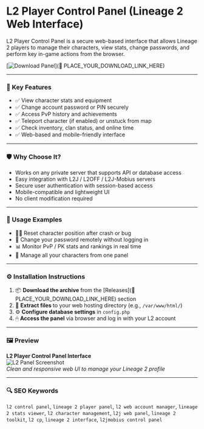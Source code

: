 # L2 Player Control Panel (Lineage 2 Web Interface)

L2 Player Control Panel is a secure web-based interface that allows Lineage 2 players to manage their characters, view stats, change passwords, and perform key in-game actions from the browser.

[![Download Panel](https://img.shields.io/badge/Download-L2_Control_Panel-blueviolet)](🔗 PLACE_YOUR_DOWNLOAD_LINK_HERE)

---

### 🎯 Key Features

- ✅ View character stats and equipment  
- ✅ Change account password or PIN securely  
- ✅ Access PvP history and achievements  
- ✅ Teleport character (if enabled) or unstuck from map  
- ✅ Check inventory, clan status, and online time  
- ✅ Web-based and mobile-friendly interface

---

### 🛡 Why Choose It?

- Works on any private server that supports API or database access  
- Easy integration with L2J / L2OFF / L2J-Mobius servers  
- Secure user authentication with session-based access  
- Mobile-compatible and lightweight UI  
- No client modification required

---

### 🧪 Usage Examples

- 🧑‍💻 Reset character position after crash or bug  
- 🧩 Change your password remotely without logging in  
- 📊 Monitor PvP / PK stats and rankings in real time  
- 🔧 Manage all your characters from one panel

---

### ⚙️ Installation Instructions

1. 📦 **Download the archive** from the [Releases](🔗 PLACE_YOUR_DOWNLOAD_LINK_HERE) section  
2. 📁 **Extract files** to your web hosting directory (e.g., `/var/www/html/`)  
3. ⚙️ **Configure database settings** in `config.php`  
4. 🖱 **Access the panel** via browser and log in with your L2 account

---

### 🖼 Preview

**L2 Player Control Panel Interface**  
![L2 Panel Screenshot](https://lineage2media.com/pictures/news/l2control.jpg)  
*Clean and responsive web UI to manage your Lineage 2 profile*

---

### 🔍 SEO Keywords

`l2 control panel`, `lineage 2 player panel`, `l2 web account manager`, `lineage 2 stats viewer`, `l2 character management`, `l2j web panel`, `lineage 2 toolkit`, `l2 cp`, `lineage 2 interface`, `l2jmobius control panel`
